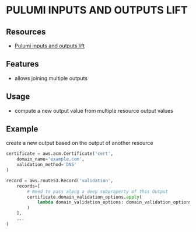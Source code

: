 # PULUMI INPUTS AND OUTPUTS LIFT

## Resources

- [Pulumi inputs and outputs lift](https://www.pulumi.com/docs/intro/concepts/inputs-outputs/#lifting)

## Features

- allows joining multiple outputs

## Usage

- compute a new output value from multiple resource output values

## Example

create a new output based on the output of another resource

```python
certificate = aws.acm.Certificate('cert',
    domain_name='example.com',
    validation_method='DNS'
)

record = aws.route53.Record('validation',
    records=[
        # Need to pass along a deep subproperty of this Output
        certificate.domain_validation_options.apply(
            lambda domain_validation_options: domain_validation_options[0]['resourceRecordValue']
        )
    ],
    ...
)
```
